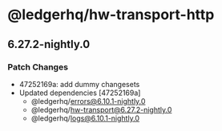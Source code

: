 # @ledgerhq/hw-transport-http

## 6.27.2-nightly.0

### Patch Changes

- 47252169a: add dummy changesets
- Updated dependencies [47252169a]
  - @ledgerhq/errors@6.10.1-nightly.0
  - @ledgerhq/hw-transport@6.27.2-nightly.0
  - @ledgerhq/logs@6.10.1-nightly.0
